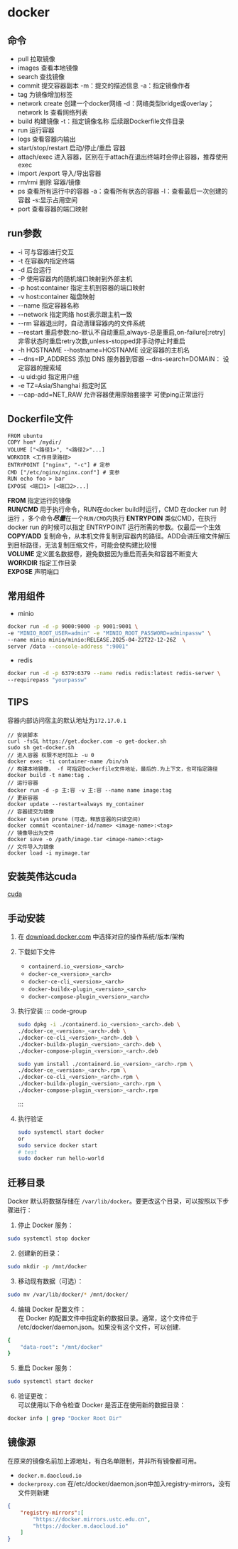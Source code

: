 # docker

## 命令
- pull  拉取镜像
- images 查看本地镜像
- search 查找镜像
- commit  提交容器副本 -m：提交的描述信息 -a：指定镜像作者
- tag 为镜像增加标签
- network create 创建一个docker网络  -d：网络类型bridge或overlay；network ls 查看网络列表
- build 构建镜像 -t：指定镜像名称 后续跟Dockerfile文件目录
- run  运行容器
- logs 查看容器内输出
- start/stop/restart 启动/停止/重启 容器
- attach/exec  进入容器，区别在于attach在退出终端时会停止容器，推荐使用exec
- import /export  导入/导出容器
- rm/rmi  删除 容器/镜像
- ps 查看所有运行中的容器 -a：查看所有状态的容器 -l：查看最后一次创建的容器 -s:显示占用空间
- port 查看容器的端口映射

## run参数

+ -i 可与容器进行交互
+ -t 在容器内指定终端
+ -d 后台运行
+ -P 使用容器内的随机端口映射到外部主机
+ -p host:container  指定主机到容器的端口映射
+ -v host:container  磁盘映射
+ --name 指定容器名称
+ --network 指定网络 host表示跟主机一致
+ --rm 容器退出时，自动清理容器内的文件系统
+ --restart 重启参数:no-默认不自动重启,always-总是重启,on-failure[:retry]非零状态时重启retry次数,unless-stopped非手动停止时重启
+ -h HOSTNAME --hostname=HOSTNAME 设定容器的主机名
+ --dns=IP_ADDRESS  添加 DNS 服务器到容器   --dns-search=DOMAIN： 设定容器的搜索域
+ -u uid:gid 指定用户组
+ -e TZ=Asia/Shanghai  指定时区
+ --cap-add=NET_RAW  允许容器使用原始套接字 可使ping正常运行

## Dockerfile文件

```docker 
FROM ubuntu
COPY hom* /mydir/
VOLUME ["<路径1>", "<路径2>"...]
WORKDIR <工作目录路径>
ENTRYPOINT ["nginx", "-c"] # 定参
CMD ["/etc/nginx/nginx.conf"] # 变参 
RUN echo foo > bar
EXPOSE <端口1> [<端口2>...]
```

**FROM** 指定运行的镜像  
**RUN/CMD** 用于执行命令，RUN在docker build时运行，CMD 在docker run 时运行 ，多个命令***尽量***在一个`RUN/CMD`内执行 
**ENTRYPOIN** 类似CMD，在执行 docker run 的时候可以指定 ENTRYPOINT 运行所需的参数。仅最后一个生效  
**COPY/ADD** 复制命令，从本机文件复制到容器内的路径。ADD会讲压缩文件解压到目标路径，无法复制压缩文件，可能会使构建比较慢   
**VOLUME** 定义匿名数据卷，避免数据因为重启而丢失和容器不断变大  
**WORKDIR** 指定工作目录  
**EXPOSE** 声明端口  

## 常用组件
+ minio
```bash
docker run -d -p 9000:9000 -p 9001:9001 \
-e "MINIO_ROOT_USER=admin" -e "MINIO_ROOT_PASSWORD=adminpassw" \
--name minio minio/minio:RELEASE.2025-04-22T22-12-26Z  \
server /data --console-address ":9001"
```
+ redis
```bash
docker run -d -p 6379:6379 --name redis redis:latest redis-server \
--requirepass "yourpassw"
```


## TIPS

容器内部访问宿主的默认地址为`172.17.0.1`

```
// 安装脚本
curl -fsSL https://get.docker.com -o get-docker.sh
sudo sh get-docker.sh
// 进入容器 权限不足时加上 -u 0
docker exec -ti container-name /bin/sh
// 构建本地镜像， -f 可指定Dockerfile文件地址，最后的.为上下文，也可指定路径
docker build -t name:tag .
// 运行容器
docker run -d -p 主:容 -v 主:容 --name name image:tag
// 更新容器
docker update --restart=always my_container
// 容器提交为镜像 
docker system prune (可选，释放容器的只读空间)
docker commit <container-id/name> <image-name>:<tag>
// 镜像导出为文件
docker save -o /path/image.tar <image-name>:<tag>
// 文件导入为镜像
docker load -i myimage.tar
```

## 安装英伟达cuda

[cuda](https://docs.nvidia.com/datacenter/cloud-native/container-toolkit/latest/sample-workload.html)

## 手动安装
1. 在 [download.docker.com](https://download.docker.com/linux/) 中选择对应的操作系统/版本/架构
2. 下载如下文件
   - `containerd.io_<version>_<arch>`
   - `docker-ce_<version>_<arch>`
   - `docker-ce-cli_<version>_<arch>`
   - `docker-buildx-plugin_<version>_<arch>`
   - `docker-compose-plugin_<version>_<arch>`
3. 执行安装
   ::: code-group
    ```bash [Debian]
    sudo dpkg -i ./containerd.io_<version>_<arch>.deb \
    ./docker-ce_<version>_<arch>.deb \
    ./docker-ce-cli_<version>_<arch>.deb \
    ./docker-buildx-plugin_<version>_<arch>.deb \
    ./docker-compose-plugin_<version>_<arch>.deb
    ```

    ```bash [Centos]
    sudo yum install ./containerd.io_<version>_<arch>.rpm \
    ./docker-ce_<version>_<arch>.rpm \
    ./docker-ce-cli_<version>_<arch>.rpm \
    ./docker-buildx-plugin_<version>_<arch>.rpm \
    ./docker-compose-plugin_<version>_<arch>.rpm
    ```
    :::
4. 执行验证
    ```bash
    sudo systemctl start docker
    or
    sudo service docker start
    # test
    sudo docker run hello-world
    ```

## 迁移目录
Docker 默认将数据存储在 `/var/lib/docker`。要更改这个目录，可以按照以下步骤进行：
1. 停止 Docker 服务：
```bash
sudo systemctl stop docker
```
2. 创建新的目录：
```bash
sudo mkdir -p /mnt/docker
```
3. 移动现有数据（可选）：
```bash
sudo mv /var/lib/docker/* /mnt/docker/
```
4. 编辑 Docker 配置文件：  
在 Docker 的配置文件中指定新的数据目录。通常，这个文件位于 /etc/docker/daemon.json。如果没有这个文件，可以创建.
```bash
{
    "data-root": "/mnt/docker"
}
```
5. 重启 Docker 服务：
```bash
sudo systemctl start docker
```
6. 验证更改：  
可以使用以下命令检查 Docker 是否正在使用新的数据目录：
```bash
docker info | grep "Docker Root Dir"
```

## 镜像源
在原来的镜像名前加上源地址，有白名单限制，并非所有镜像都可用。  
- `docker.m.daocloud.io`
- `dockerproxy.com`
在/etc/docker/daemon.json中加入registry-mirrors，没有文件则新建
```json
{
    "registry-mirrors":[
        "https://docker.mirrors.ustc.edu.cn", 
        "https://docker.m.daocloud.io"
    ]
}
```